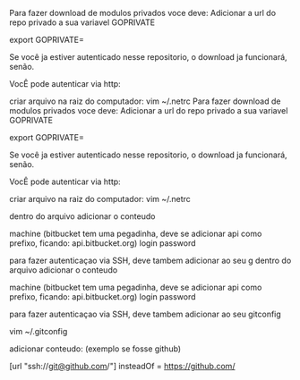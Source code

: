 Para fazer download de modulos privados voce deve:
Adicionar a url do repo privado a sua variavel GOPRIVATE

export GOPRIVATE=<repositorioprivado>

Se você ja estiver autenticado nesse repositorio, o download ja funcionará, senão.

VocÊ pode autenticar via http:

criar arquivo na raiz do computador:
vim ~/.netrc
Para fazer download de modulos privados voce deve:
Adicionar a url do repo privado a sua variavel GOPRIVATE

export GOPRIVATE=<repositorioprivado>

Se você ja estiver autenticado nesse repositorio, o download ja funcionará, senão.

VocÊ pode autenticar via http:

criar arquivo na raiz do computador:
vim ~/.netrc

dentro do arquivo adicionar o conteudo

machine <repositorio raiz do modulo privado> (bitbucket tem uma pegadinha, deve se adicionar api como prefixo, ficando: api.bitbucket.org)
login <login>
password <token de acesso ao repositorio>

para fazer autenticaçao via SSH, deve tambem adicionar ao seu g
dentro do arquivo adicionar o conteudo

machine <repositorio raiz do modulo privado> (bitbucket tem uma pegadinha, deve se adicionar api como prefixo, ficando: api.bitbucket.org)
login <login>
password <token de acesso ao repositorio>

para fazer autenticaçao via SSH, deve tambem adicionar ao seu gitconfig

vim ~/.gitconfig

adicionar conteudo: (exemplo se fosse github)

[url "ssh://git@github.com/"]
    insteadOf = https://github.com/